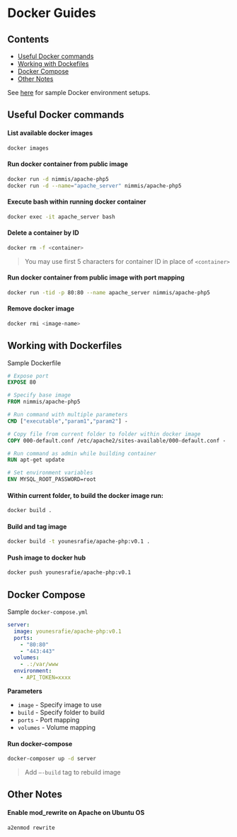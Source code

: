 # Docker Guides

## Contents

- [Useful Docker commands](#useful-docker-commands)
- [Working with Dockefiles](#working-with-dockerfiles)
- [Docker Compose](#docker-compose)
- [Other Notes](#other-notes)

See [here](./Environments) for sample Docker environment setups.

## Useful Docker commands

#### List available docker images

```sh
docker images
```

#### Run docker container from public image

```sh
docker run -d nimmis/apache-php5
docker run -d --name="apache_server" nimmis/apache-php5
```

#### Execute bash within running docker container

```sh
docker exec -it apache_server bash
```

#### Delete a container by ID

```sh
docker rm -f <container>
```

> You may use first 5 characters for container ID in place of `<container>`

#### Run docker container from public image with port mapping

```sh
docker run -tid -p 80:80 --name apache_server nimmis/apache-php5
```

#### Remove docker image

```sh
docker rmi <image-name>
```

## Working with Dockerfiles

Sample Dockerfile

```Dockerfile
# Expose port
EXPOSE 80

# Specify base image
FROM nimmis/apache-php5

# Run command with multiple parameters
CMD ["executable","param1","param2"] - 

# Copy file from current folder to folder within docker image
COPY 000-default.conf /etc/apache2/sites-available/000-default.conf - 

# Run command as admin while building container
RUN apt-get update

# Set environment variables
ENV MYSQL_ROOT_PASSWORD=root
```

#### Within current folder, to build the docker image run:

```sh
docker build .
```

#### Build and tag image

```sh
docker build -t younesrafie/apache-php:v0.1 .
```

#### Push image to docker hub

```sh
docker push younesrafie/apache-php:v0.1
```

## Docker Compose

Sample `docker-compose.yml`

```yaml
server:
  image: younesrafie/apache-php:v0.1
  ports:
    - "80:80"
    - "443:443"
  volumes:
    - .:/var/www
  environment:
    - API_TOKEN=xxxx
```

**Parameters**

- `image` - Specify image to use
- `build` - Specify folder to build
- `ports` - Port mapping
- `volumes` - Volume mapping

#### Run docker-compose

```sh
docker-composer up -d server
```

> Add `—-build` tag to rebuild image

## Other Notes

#### Enable mod_rewrite on Apache on Ubuntu OS

```sh
a2enmod rewrite
```